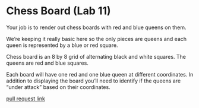 # Chess Board (Lab 11)

Your job is to render out chess boards with red and blue queens on them.

We’re keeping it really basic here so the only pieces are queens and each queen is represented by a blue or red square.

Chess board is an 8 by 8 grid of alternating black and white squares. The queens are red and blue squares.

Each board will have one red and one blue queen at different coordinates. In addition to displaying the board you’ll need to identify if the queens are “under attack” based on their coordinates.

 [pull request link](https://github.com/HamzaQahoush/chess-board/pull/1)
